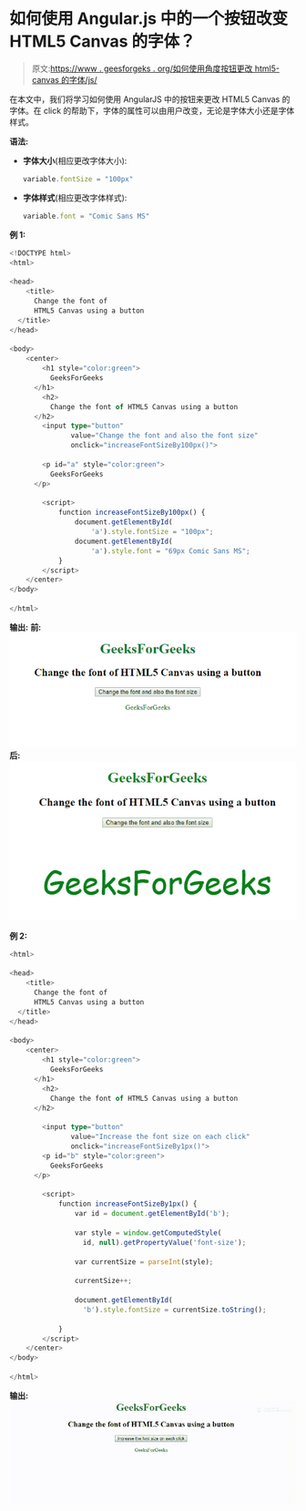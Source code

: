 # 如何使用 Angular.js 中的一个按钮改变 HTML5 Canvas 的字体？

> 原文:[https://www . geesforgeks . org/如何使用角度按钮更改 html5-canvas 的字体/js/](https://www.geeksforgeeks.org/how-to-change-the-font-of-html5-canvas-using-a-button-in-angular-js/)

在本文中，我们将学习如何使用 AngularJS 中的按钮来更改 HTML5 Canvas 的字体。在 click 的帮助下，字体的属性可以由用户改变，无论是字体大小还是字体样式。

**语法:**

*   **字体大小**(相应更改字体大小):

    ```ts
    variable.fontSize = "100px"
    ```

*   **字体样式**(相应更改字体样式):

    ```ts
    variable.font = "Comic Sans MS"
    ```

**例 1:**

```ts
<!DOCTYPE html>
<html>

<head>
    <title>
      Change the font of 
      HTML5 Canvas using a button
  </title>
</head>

<body>
    <center>
        <h1 style="color:green">
          GeeksForGeeks
      </h1>
        <h2>
          Change the font of HTML5 Canvas using a button
      </h2>
        <input type="button" 
               value="Change the font and also the font size" 
               onclick="increaseFontSizeBy100px()">

        <p id="a" style="color:green">
          GeeksForGeeks
      </p>

        <script>
            function increaseFontSizeBy100px() {
                document.getElementById(
                    'a').style.fontSize = "100px";
                document.getElementById(
                    'a').style.font = "69px Comic Sans MS";
            }
        </script>
    </center>
</body>

</html>
```

**输出:**
**前:**
![](img/ea40c5e3d3f8c72a64bde77de058c365.png)
**后:**
![](img/15fbce57974ec21ed49f71862d9551eb.png)

**例 2:**

```ts
<html>

<head>
    <title>
      Change the font of 
      HTML5 Canvas using a button
  </title>
</head>

<body>
    <center>
        <h1 style="color:green">
          GeeksForGeeks
      </h1>
        <h2>
          Change the font of HTML5 Canvas using a button
      </h2>

        <input type="button"
               value="Increase the font size on each click" 
               onclick="increaseFontSizeBy1px()">
        <p id="b" style="color:green">
          GeeksForGeeks
      </p>

        <script>
            function increaseFontSizeBy1px() {
                var id = document.getElementById('b');

                var style = window.getComputedStyle(
                  id, null).getPropertyValue('font-size');

                var currentSize = parseInt(style);

                currentSize++;

                document.getElementById(
                  'b').style.fontSize = currentSize.toString();

            }
        </script>
    </center>
</body>

</html>
```

**输出:**
![](img/2d9ff58facdc0ecfc382fe3bdf4a6600.png)